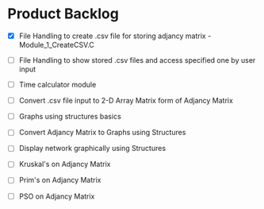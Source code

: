 # Product Backlog

- [X] File Handling to create .csv file for storing adjancy matrix - Module_1_CreateCSV.C

- [ ] File Handling to show stored .csv files and access specified one by user input 

- [ ] Time calculator module

- [ ] Convert .csv file input to 2-D Array Matrix form of Adjancy Matrix

- [ ] Graphs using structures basics

- [ ] Convert Adjancy Matrix to Graphs using Structures

- [ ] Display network graphically using Structures

- [ ] Kruskal's on Adjancy Matrix

- [ ] Prim's on Adjancy Matrix

- [ ] PSO on Adjancy Matrix